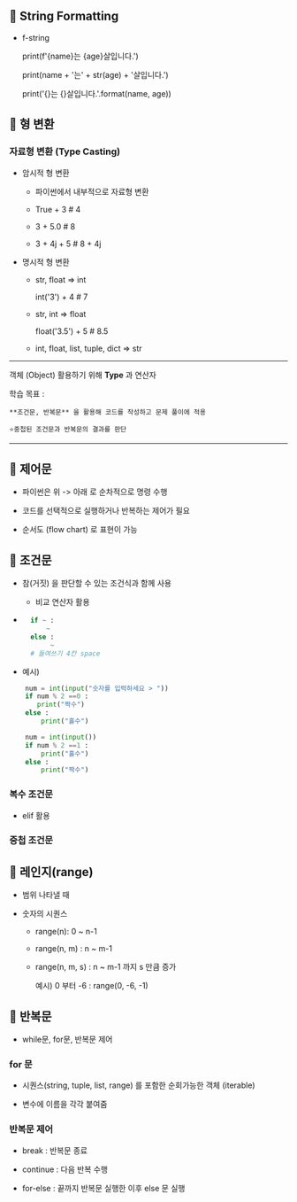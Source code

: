 
## 🎈 String Formatting

- f-string
    
    print(f'{name}는 {age}살입니다.')

    print(name + '는' + str(age) + '살입니다.')

    print('{}는 {}살입니다.'.format(name, age))

## 🎈 형 변환

### 자료형 변환 (Type Casting)

- 암시적 형 변환
    
    - 파이썬에서 내부적으로 자료형 변환

    - True + 3  # 4

    - 3 + 5.0  # 8

    - 3 + 4j + 5  # 8 + 4j

- 명시적 형 변환

    - str, float => int
        
        int('3') + 4  # 7
    
    - str, int => float

        float('3.5') + 5  # 8.5
    
    - int, float, list, tuple, dict => str

---

객체 (Object) 활용하기 위해 **Type** 과 연산자

학습 목표 :  
    
    **조건문, 반복문** 을 활용해 코드를 작성하고 문제 풀이에 적용

    ⭐중첩된 조건문과 반복문의 결과를 판단

---

## 🎈 제어문

- 파이썬은 위 -> 아래 로 순차적으로 명령 수행

- 코드를 선택적으로 실행하거나 반복하는 제어가 필요

- 순서도 (flow chart) 로 표현이 가능

## 🎈 조건문

- 참(거짓) 을 판단할 수 있는 조건식과 함께 사용
    
    - 비교 연산자 활용

- ``` python
    if ~ :
        ~
    else :
         ~
    # 들여쓰기 4칸 space

- 예시) 
```python
    num = int(input("숫자를 입력하세요 > "))
    if num % 2 ==0 :
       print("짝수")
    else :
        print("홀수")
```
```python
    num = int(input())
    if num % 2 ==1 :
        print("홀수")
    else :
        print("짝수")
```

### 복수 조건문

- elif 활용

### 중첩 조건문

## 🎈 레인지(range)

- 범위 나타낼 때

- 숫자의 시퀀스
    
    - range(n): 0 ~ n-1 

    - range(n, m) : n ~ m-1

    - range(n, m, s) : n ~ m-1 까지 s 만큼 증가

        예시) 0 부터 -6 : range(0, -6, -1)

## 🎈 반복문

- while문, for문, 반복문 제어

### for 문

- 시퀀스(string, tuple, list, range) 를 포함한 순회가능한 객체 (iterable)

- 변수에 이름을 각각 붙여줌

### 반복문 제어

- break : 반복문 종료

- continue : 다음 반복 수행

- for-else : 끝까지 반복문 실행한 이후 else 문 실행